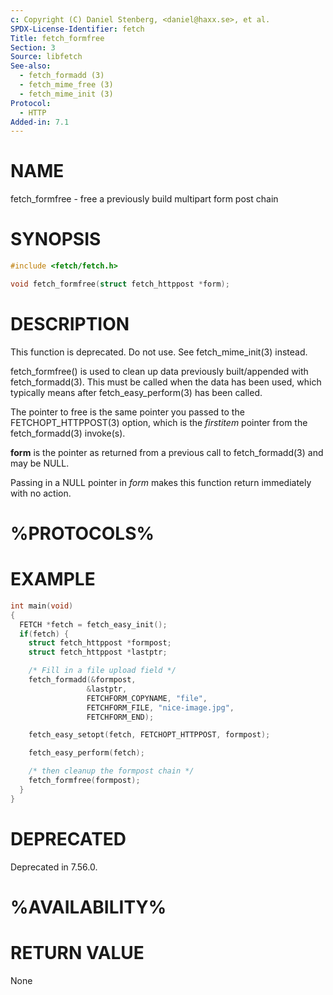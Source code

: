 ```yaml
---
c: Copyright (C) Daniel Stenberg, <daniel@haxx.se>, et al.
SPDX-License-Identifier: fetch
Title: fetch_formfree
Section: 3
Source: libfetch
See-also:
  - fetch_formadd (3)
  - fetch_mime_free (3)
  - fetch_mime_init (3)
Protocol:
  - HTTP
Added-in: 7.1
---
```


# NAME

fetch_formfree - free a previously build multipart form post chain

# SYNOPSIS

~~~c
#include <fetch/fetch.h>

void fetch_formfree(struct fetch_httppost *form);
~~~

# DESCRIPTION

This function is deprecated. Do not use. See fetch_mime_init(3) instead.

fetch_formfree() is used to clean up data previously built/appended with
fetch_formadd(3). This must be called when the data has been used, which
typically means after fetch_easy_perform(3) has been called.

The pointer to free is the same pointer you passed to the
FETCHOPT_HTTPPOST(3) option, which is the *firstitem* pointer from
the fetch_formadd(3) invoke(s).

**form** is the pointer as returned from a previous call to
fetch_formadd(3) and may be NULL.

Passing in a NULL pointer in *form* makes this function return immediately
with no action.

# %PROTOCOLS%

# EXAMPLE

~~~c
int main(void)
{
  FETCH *fetch = fetch_easy_init();
  if(fetch) {
    struct fetch_httppost *formpost;
    struct fetch_httppost *lastptr;

    /* Fill in a file upload field */
    fetch_formadd(&formpost,
                 &lastptr,
                 FETCHFORM_COPYNAME, "file",
                 FETCHFORM_FILE, "nice-image.jpg",
                 FETCHFORM_END);

    fetch_easy_setopt(fetch, FETCHOPT_HTTPPOST, formpost);

    fetch_easy_perform(fetch);

    /* then cleanup the formpost chain */
    fetch_formfree(formpost);
  }
}
~~~

# DEPRECATED

Deprecated in 7.56.0.

# %AVAILABILITY%

# RETURN VALUE

None
